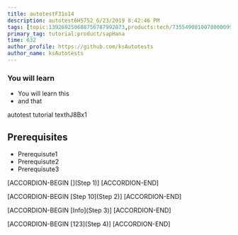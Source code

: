 ```yaml
---
title: autotestF31o14
description: autotest6H5752_6/23/2019 8:42:46 PM
tags: [topic:139269250608756787992873,products:tech/73554900100700000996,tutorial:experience/advanced]
primary_tag: tutorial:product/sapHana
time: 632
author_profile: https://github.com/ksAutotests
author_name: ksAutotests
---
```

### You will learn
- You will learn this
- and that

autotest tutorial texthJ8Bx1

## Prerequisites
- Prerequisute1
- Prerequisute2
- Prerequisute3

[ACCORDION-BEGIN [](Step 1)]
[ACCORDION-END]

[ACCORDION-BEGIN [Step 10](Step 2)]
[ACCORDION-END]

[ACCORDION-BEGIN [Info](Step 3)]
[ACCORDION-END]

[ACCORDION-BEGIN [123](Step 4)]
[ACCORDION-END]

